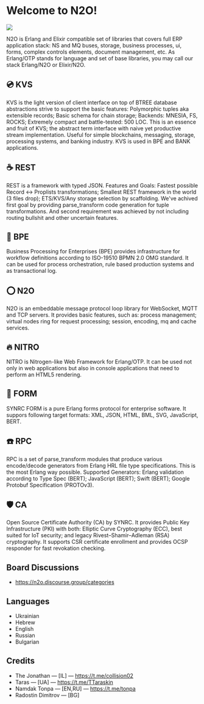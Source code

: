 Welcome to N2O!
===============

<img src="https://n2o.dev/DEV.png?v=1"/>

N2O is Erlang and Elixir compatible set of libraries that covers full ERP application stack: NS and MQ buses, storage, business processes, ui, forms, complex controls elements, document management, etc. As Erlang/OTP stands for language and set of base libraries, you may call our stack Erlang/N2O or Elixir/N2O.

💿 KVS
------

KVS is the light version of client interface on top of BTREE database abstractions strive to support the basic features: Polymorphic tuples aka extensible records; Basic schema for chain storage; Backends: MNESIA, FS, ROCKS; Extremely compact and battle-tested: 500 LOC. This is an essence and fruit of KVS; the abstract term interface with naive yet productive stream implementation. Useful for simple blockchains, messaging, storage, processing systems, and banking industry. KVS is used in BPE and BANK applications.

☕ REST
-------

REST is a framework with typed JSON. Features and Goals: Fastest possible Record <-> Proplists transformations; Smallest REST framework in the world (3 files drop); ETS/KVS/Any storage selection by scaffolding. We've achived first goal by providing parse_transform code generation for tuple transformations. And second requirement was achieved by not including routing bullshit and other uncertain features. 

💠 BPE
------

Business Processing for Enterprises (BPE) provides infrastructure for workflow definitions according to ISO-19510 BPMN 2.0 OMG standard. It can be used for process orchestration, rule based production systems and as transactional log. 

⭕ N2O
------
N2O is an embeddable message protocol loop library for WebSocket, MQTT and TCP servers. It provides basic features, such as: process management; virtual nodes ring for request processing; session, encoding, mq and cache services. 

🔥 NITRO
--------
NITRO is Nitrogen-like Web Framework for Erlang/OTP. It can be used not only in web applications but also in console applications that need to perform an HTML5 rendering. 

🧾 FORM
-------
SYNRC FORM is a pure Erlang forms protocol for enterprise software. It suppors following target formats: XML, JSON, HTML, BML, SVG, JavaScript, BERT. 

☎️ RPC
------
RPC is a set of parse_transform modules that produce various encode/decode generators from Erlang HRL file type specifications. This is the most Erlang way possible. Supported Generators: Erlang validation according to Type Spec (BERT); JavaScript (BERT); Swift (BERT); Google Protobuf Specification (PROTOv3).

🛡️ CA
-----
Open Source Certificate Authority (CA) by SYNRC. It provides Public Key Infrastructure (PKI) with both: Elliptic Curve Cryptography (ECC), best suited for IoT security; and legacy Rivest–Shamir–Adleman (RSA) cryptography. It supports CSR certificate enrollment and provides OCSP responder for fast revokation checking.

Board Discussions
-----------------

* https://n2o.discourse.group/categories

Languages
---------

* Ukrainian
* Hebrew
* English
* Russian
* Bulgarian

Credits
-------

* The Jonathan — [IL] — https://t.me/collision02
* Taras — [UA] — https://t.me/TTaraskin
* Namdak Tonpa — [EN,RU] — https://t.me/tonpa
* Radostin Dimitrov — [BG]
